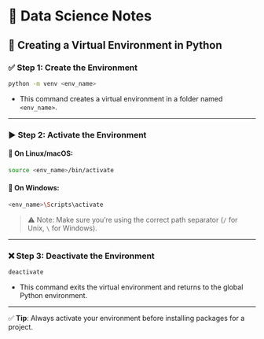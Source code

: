 # 📓 Data Science Notes

## 🐍 Creating a Virtual Environment in Python

### ✅ Step 1: Create the Environment

```bash
python -m venv <env_name>
```

* This command creates a virtual environment in a folder named `<env_name>`.

---

### ▶️ Step 2: Activate the Environment

#### 🔹 On Linux/macOS:

```bash
source <env_name>/bin/activate
```

#### 🔹 On Windows:

```bash
<env_name>\Scripts\activate
```

> ⚠️ Note: Make sure you’re using the correct path separator (`/` for Unix, `\` for Windows).

---

### ❌ Step 3: Deactivate the Environment

```bash
deactivate
```

* This command exits the virtual environment and returns to the global Python environment.

---

✅ **Tip**: Always activate your environment before installing packages for a project.

